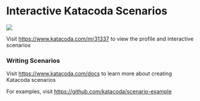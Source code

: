 # Interactive Katacoda Scenarios

[![](http://shields.katacoda.com/katacoda/mr31337/count.svg)](https://www.katacoda.com/mr31337 "Get your profile on Katacoda.com")

Visit https://www.katacoda.com/mr31337 to view the profile and interactive scenarios

### Writing Scenarios
Visit https://www.katacoda.com/docs to learn more about creating Katacoda scenarios

For examples, visit https://github.com/katacoda/scenario-example
